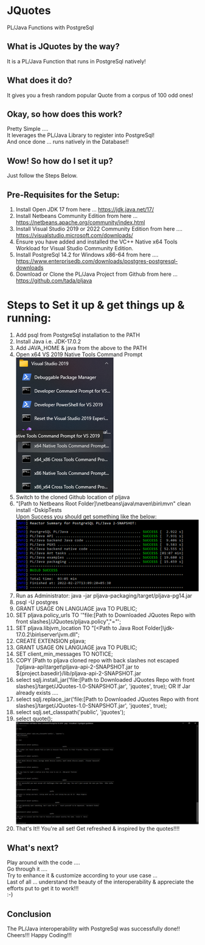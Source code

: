 # JQuotes
PL/Java Functions with PostgreSql

## What is JQuotes by the way?
It is a PL/Java Function that runs in PostgreSql natively! <br/>

## What does it do?
It gives you a fresh random popular Quote from a corpus of 100 odd ones!

## Okay, so how does this work?
Pretty Simple .... <br/>
It leverages the PL/Java Library to register into PostgreSql! <br/>
And once done ... runs natively in the Database!! <br/>

## Wow! So how do I set it up?
Just follow the Steps Below.

## Pre-Requisites for the Setup:
1. Install Open JDK 17 from here ... https://jdk.java.net/17/
2. Install Netbeans Community Edition from here ... https://netbeans.apache.org/community/index.html
3. Install Visual Studio 2019 or 2022 Community Edition from here .... https://visualstudio.microsoft.com/downloads/
4. Ensure you have added and installed the VC++ Native x64 Tools Workload for Visual Studio Community Edition.
5. Install PostgreSql 14.2 for Windows x86-64 from here .... https://www.enterprisedb.com/downloads/postgres-postgresql-downloads
6. Download or Clone the PL/Java Project from Github from here ... https://github.com/tada/pljava

# Steps to Set it up & get things up & running:
1. Add psql from PostgreSql installation to the PATH
2. Install Java i.e. JDK-17.0.2
3. Add JAVA_HOME & java from the above to the PATH
4. Open x64 VS 2019 Native Tools Command Prompt
![image](JQuotes-x64-Native-C-CommandPrompt.PNG)
5. Switch to the cloned Github location of pljava
6. "[Path to Netbeans Root Folder]\netbeans\java\maven\bin\mvn" clean install -DskipTests <br/>
Upon Success you should get something like the below: <br/>
![image](JQuotes-PLJava-Setup.PNG)
7. Run as Administrator: java -jar pljava-packaging/target/pljava-pg14.jar
8. psql -U postgres
9. GRANT USAGE ON LANGUAGE java TO PUBLIC;
10. SET pljava.policy_urls TO '"file:[Path to Downloaded JQuotes Repo with front slashes]/JQuotes/pljava.policy","="';
11. SET pljava.libjvm_location TO "[<Path to Java Root Folder]\jdk-17.0.2\bin\server\jvm.dll";
12. CREATE EXTENSION pljava;
13. GRANT USAGE ON LANGUAGE java TO PUBLIC;
14. SET client_min_messages TO NOTICE;
15. COPY [Path to pljava cloned repo with back slashes not escaped ]\pljava-api\target\pljava-api-2-SNAPSHOT.jar to ${project.basedir}/lib/pljava-api-2-SNAPSHOT.jar
16. select sqlj.install_jar('file:[Path to Downloaded JQuotes Repo with front slashes]/target/JQuotes-1.0-SNAPSHOT.jar', 'jquotes', true);
OR If Jar already exists ....
17. select sqlj.replace_jar('file:[Path to Downloaded JQuotes Repo with front slashes]/target/JQuotes-1.0-SNAPSHOT.jar', 'jquotes', true);
18. select sqlj.set_classpath('public', 'jquotes');
19. select quote();
![image](quotes.PNG)
20. That's It!! You're all set! Get refreshed & inspired by the quotes!!!!

## What's next?
Play around with the code .... <br/>
Go through it .... <br/>
Try to enhance it & customize according to your use case ... <br/>
Last of all ... understand the beauty of the interoperability & appreciate the efforts put to get it to work!!! <br/>
:-)

## Conclusion
The PL/Java interoperability with PostgreSql was successfully done!!
Cheers!!!
Happy Coding!!!  
